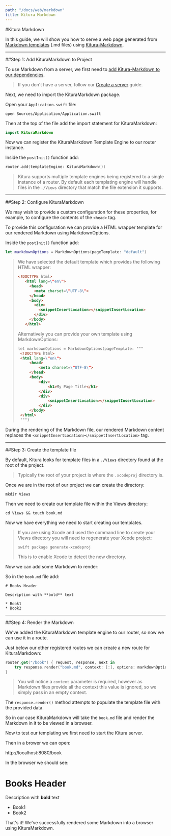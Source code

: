 ```yaml
---
path: "/docs/web/markdown"
title: Kitura Markdown
---
```


#Kitura Markdown

In this guide, we will show you how to serve a web page generated from [Markdown templates](http://stencil.fuller.li/en/latest/) (.md files) using [Kitura-Markdown](https://github.com/IBM-Swift/Kitura-Markdown).

---

##Step 1: Add KituraMarkdown to Project

To use Markdown from a server, we first need to [add Kitura-Markdown to our dependencies](https://github.com/IBM-Swift/Kitura-Markdown#add-dependencies).

> If you don't have a server, follow our [Create a server](../getting-started/create-server-cli) guide.

Next, we need to import the KituraMarkdown package.

Open your `Application.swift` file:

```
open Sources/Application/Application.swift
```

Then at the top of the file add the import statement for KituraMarkdown:

```swift
import KituraMarkdown
```

Now we can register the KituraMarkdown Template Engine to our router instance.

Inside the `postInit()` function add:

```swift
router.add(templateEngine: KituraMarkdown())
```

> Kitura supports multiple template engines being registered to a single instance of a router. By default each templating engine will handle files in the `./Views` directory that match the file extension it supports.

---

##Step 2: Configure KituraMarkdown

We may wish to provide a custom configuration for these properties, for example, to configure the contents of the `<head>` tag.

To provide this configuration we can provide a HTML wrapper template for our rendered Markdown using MarkdownOptions.

Inside the `postInit()` function add:

```swift
let markdownOptions = MarkdownOptions(pageTemplate: "default")
```

> We have selected the default template which provides the following HTML wrapper:
> ```html
> <!DOCTYPE html>
>    <html lang=\"en\">
>      <head>
>        <meta charset=\"UTF-8\">
>      </head>
>      <body>
>        <div>
>          <snippetInsertLocation></snippetInsertLocation>
>        </div>
>      </body>
>    </html>
> ```
> Alternatively you can provide your own template using MarkdownOptions:
> ```html
> let markdownOptions = MarkdownOptions(pageTemplate: """
>  <!DOCTYPE html>
>  <html lang=\"en\">
>      <head>
>          <meta charset=\"UTF-8\">
>      </head>
>      <body>
>          <div>
>              <h1>My Page Title</h1>
>          </div>
>          <div>
>              <snippetInsertLocation></snippetInsertLocation>
>          </div>
>      </body>
>  </html>
>  """)
> ```       

During the rendering of the Markdown file, our rendered Markdown content replaces the `<snippetInsertLocation></snippetInsertLocation>` tag.

---

##Step 3: Create the template file

By default, Kitura looks for template files in a `./Views` directory found at the root of the project.

> Typically the root of your project is where the `.xcodeproj` directory is.

Once we are in the root of our project we can create the directory:

```
mkdir Views
```

Then we need to create our template file within the Views directory:

```
cd Views && touch book.md
```

Now we have everything we need to start creating our templates.

> If you are using Xcode and used the command line to create your Views directory you will need to regenerate your Xcode project:
> ```
> swift package generate-xcodeproj
> ```
> This is to enable Xcode to detect the new directory.

Now we can add some Markdown to render:

So in the `book.md` file add:

```
# Books Header

Description with **bold** text

* Book1
* Book2
```

---

##Step 4: Render the Markdown

We've added the KituraMarkdown template engine to our router, so now we can use it in a route.

Just below our other registered routes we can create a new route for KituraMarkdown:

```swift
router.get("/book") { request, response, next in
    try response.render("book.md", context: [:], options: markdownOptions))
}
```

> You will notice a `context` parameter is required, however as Markdown files provide all the context this value is ignored, so we simply pass in an empty context.

The `response.render()` method attempts to populate the template file with the provided data.

So in our case KituraMarkdown will take the `book.md` file and render the Markdown in it to be viewed in a browser.

Now to test our templating we first need to start the Kitura server.

Then in a brower we can open:

http://localhost:8080/book

In the browser we should see:

# Books Header

Description with **bold** text

* Book1
* Book2

That's it! We've successfully rendered some Markdown into a browser using KituraMarkdown.
